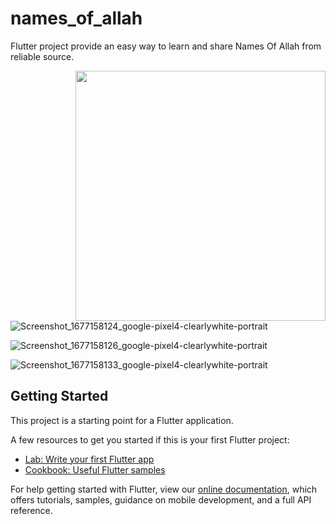 # names_of_allah

Flutter project provide an easy way to learn and share Names Of Allah from reliable source.

<img align='right' width='400' src='https://user-images.githubusercontent.com/81860602/220918266-b6f79672-3be7-4924-b368-9be6bf044288.png' background-size='containt'>

![Screenshot_1677158124_google-pixel4-clearlywhite-portrait](https://user-images.githubusercontent.com/81860602/220918266-b6f79672-3be7-4924-b368-9be6bf044288.png)

![Screenshot_1677158126_google-pixel4-clearlywhite-portrait](https://user-images.githubusercontent.com/81860602/220918317-3c34620f-cf9f-442b-842a-57cac9b1e04c.png)

![Screenshot_1677158133_google-pixel4-clearlywhite-portrait](https://user-images.githubusercontent.com/81860602/220918362-e58b4df4-827c-4432-9637-c86a8ae17ba6.png)

## Getting Started

This project is a starting point for a Flutter application.

A few resources to get you started if this is your first Flutter project:

- [Lab: Write your first Flutter app](https://flutter.dev/docs/get-started/codelab)
- [Cookbook: Useful Flutter samples](https://flutter.dev/docs/cookbook)

For help getting started with Flutter, view our
[online documentation](https://flutter.dev/docs), which offers tutorials,
samples, guidance on mobile development, and a full API reference.
